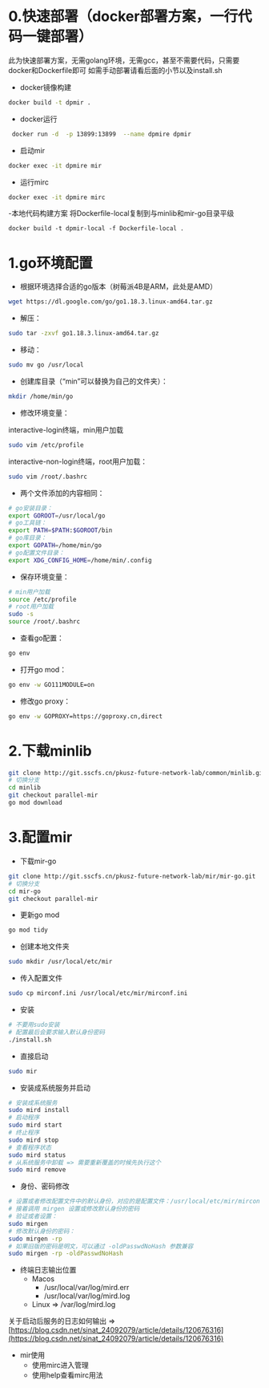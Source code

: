 
# 0.快速部署（docker部署方案，一行代码一键部署）
此为快速部署方案，无需golang环境，无需gcc，甚至不需要代码，只需要docker和Dockerfile即可
如需手动部署请看后面的小节以及install.sh
- docker镜像构建
```bash
docker build -t dpmir .
```

- docker运行
```bash
 docker run -d  -p 13899:13899  --name dpmire dpmir        
```

- 启动mir
```bash
docker exec -it dpmire mir
```

- 运行mirc
```bash
docker exec -it dpmire mirc
```

-本地代码构建方案
将Dockerfile-local复制到与minlib和mir-go目录平级
```
docker build -t dpmir-local -f Dockerfile-local .
```

# 1.go环境配置
- 根据环境选择合适的go版本（树莓派4B是ARM，此处是AMD）
```bash
wget https://dl.google.com/go/go1.18.3.linux-amd64.tar.gz
```

- 解压：
```bash
sudo tar -zxvf go1.18.3.linux-amd64.tar.gz
```

- 移动：
```bash
sudo mv go /usr/local
```

- 创建库目录（“min”可以替换为自己的文件夹）：
```bash
mkdir /home/min/go
```

- 修改环境变量：

interactive-login终端，min用户加载
```bash
sudo vim /etc/profile
```
interactive-non-login终端，root用户加载：
```bash
sudo vim /root/.bashrc
```

- 两个文件添加的内容相同：
```bash
# go安装目录：
export GOROOT=/usr/local/go
# go工具链：
export PATH=$PATH:$GOROOT/bin
# go库目录：
export GOPATH=/home/min/go
# go配置文件目录：
export XDG_CONFIG_HOME=/home/min/.config
```

- 保存环境变量：
```bash
# min用户加载
source /etc/profile
# root用户加载
sudo -s
source /root/.bashrc
```

- 查看go配置：
```bash
go env
```

- 打开go mod：
```bash
go env -w GO111MODULE=on
```

- 修改go proxy：
```bash
go env -w GOPROXY=https://goproxy.cn,direct
```
# 2.下载minlib
```bash
git clone http://git.sscfs.cn/pkusz-future-network-lab/common/minlib.git
# 切换分支
cd minlib
git checkout parallel-mir
go mod download
```
# 3.配置mir

- 下载mir-go
```bash
git clone http://git.sscfs.cn/pkusz-future-network-lab/mir/mir-go.git
# 切换分支
cd mir-go
git checkout parallel-mir
```

- 更新go mod
```bash
go mod tidy
```

- 创建本地文件夹
```bash
sudo mkdir /usr/local/etc/mir
```

- 传入配置文件
```bash
sudo cp mirconf.ini /usr/local/etc/mir/mirconf.ini
```

- 安装
```bash
# 不要用sudo安装
# 配置最后会要求输入默认身份密码
./install.sh
```

- 直接启动
```bash
sudo mir
```

-  安装成系统服务并启动
```bash
# 安装成系统服务
sudo mird install
# 启动程序
sudo mird start
# 终止程序
sudo mird stop
# 查看程序状态
sudo mird status
# 从系统服务中卸载 => 需要重新覆盖的时候先执行这个
sudo mird remove 
```

- 身份、密码修改
```bash
# 设置或者修改配置文件中的默认身份，对应的是配置文件：/usr/local/etc/mir/mirconf.ini 中的 DefaultId 配置项
# 接着调用 mirgen 设置或修改默认身份的密码
# 验证或者设置：
sudo mirgen
# 修改默认身份的密码：
sudo mirgen -rp
# 如果旧版的密码是明文，可以通过 -oldPasswdNoHash 参数兼容
sudo mirgen -rp -oldPasswdNoHash
```

- 终端日志输出位置 
   - Macos 
      - /usr/local/var/log/mird.err
      - /usr/local/var/log/mird.log
   - Linux => /var/log/mird.log

关于启动后服务的日志如何输出 => [https://blog.csdn.net/sinat_24092079/article/details/120676316](https://blog.csdn.net/sinat_24092079/article/details/120676316)

- mir使用
   - 使用mirc进入管理
   - 使用help查看mirc用法
